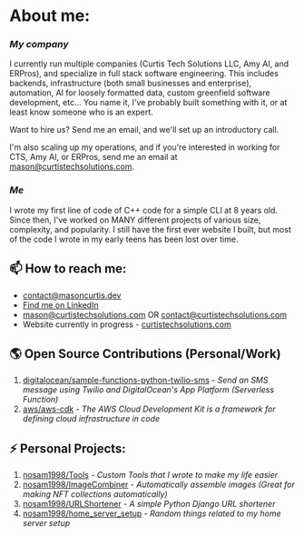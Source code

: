 # About me:

### **_My company_**

I currently run multiple companies (Curtis Tech Solutions LLC, Amy AI, and ERPros), and specialize in full stack software engineering. This includes backends, infrastructure (both small businesses and enterprise), automation, AI for loosely formatted data, custom greenfield software development, etc... You name it, I've probably built something with it, or at least know someone who is an expert.

Want to hire us? Send me an email, and we'll set up an introductory call.

I'm also scaling up my operations, and if you're interested in working for CTS, Amy AI, or ERPros, send me an email at [mason@curtistechsolutions.com](mail:mason@curtistechsolutions.com).

### **_Me_**

I wrote my first line of code of C++ code for a simple CLI at 8 years old. Since then, I've worked on MANY different projects of various size, complexity, and popularity. I still have the first ever website I built, but most of the code I wrote in my early teens has been lost over time.

## 📫 How to reach me:

- [contact@masoncurtis.dev](mail:contact@masoncurtis.dev)
- [Find me on LinkedIn](https://www.linkedin.com/in/mason-curtis/)
- [mason@curtistechsolutions.com](mail:mason@curtistechsolutions.com) OR [contact@curtistechsolutions.com](mail:contact@curtistechsolutions.com)
- Website currently in progress - [curtistechsolutions.com](https://curtistechsolutions.com)

## 🌎 Open Source Contributions (Personal/Work)

1. [digitalocean/sample-functions-python-twilio-sms](https://github.com/digitalocean/sample-functions-python-twilio-sms) - _Send an SMS message using Twilio and DigitalOcean's App Platform (Serverless Function)_
2. [aws/aws-cdk](https://github.com/aws/aws-cdk) - _The AWS Cloud Development Kit is a framework for defining cloud infrastructure in code_

## ⚡ Personal Projects:

1. [nosam1998/Tools](https://github.com/nosam1998/Tools) - _Custom Tools that I wrote to make my life easier_
2. [nosam1998/ImageCombiner](https://github.com/nosam1998/ImageCombiner) - _Automatically assemble images (Great for making NFT collections automatically)_
3. [nosam1998/URLShortener](https://github.com/nosam1998/URLShortener) - _A simple Python Django URL shortener_
4. [nosam1998/home_server_setup](https://github.com/nosam1998/home_server_setup) - _Random things related to my home server setup_
